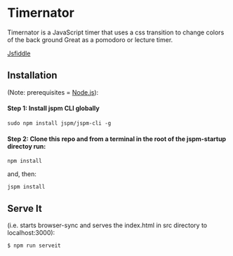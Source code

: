 # Timernator
Timernator is a JavaScript timer that uses a css transition to change colors
of the back ground Great as a pomodoro or lecture timer.

[Jsfiddle](https://jsfiddle.net/jf7g3e1m/)

## Installation
(Note: prerequisites = [Node.js](https://nodejs.org/download/)):

#### Step 1: Install jspm CLI globally

```
sudo npm install jspm/jspm-cli -g
```

#### Step 2: Clone this repo and from a terminal in the root of the jspm-startup directoy run:

```
npm install
```

and, then:

```
jspm install
```

## Serve It
(i.e. starts browser-sync and serves the index.html in src directory to localhost:3000):

```
$ npm run serveit
```

